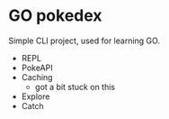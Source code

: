 # GO pokedex

Simple CLI project, used for learning GO.

- REPL
- PokeAPI
- Caching
    - got a bit stuck on this 
- Explore
- Catch
